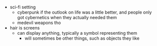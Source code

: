 - sci-fi setting
	- cyberpunk if the outlook on life was a little better, and people only got cybernetics when they actually needed them
	- medevil weapons tho
- hair is screens
	-  can display anything, typically a symbol representing them
		- will sometimes be other things, such as objects they like
